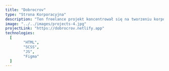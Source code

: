 ```yaml
---
title: "Dobrocrov"
type: "Strona Korporacyjna"
description: "Ten freelance projekt koncentrował się na tworzeniu korporacyjnej strony internetowej przy użyciu HTML, SCSS i JavaScript. Współpraca była kluczowa, obejmując ścisłą koordynację z designerem i innym członkiem zespołu odpowiedzialnym za migrację witryny do systemu zarządzania treścią (CMS). Wyróżniającym się aspektem było wykorzystanie szablonu Tilda, wnoszącego niekonwencjonalny akcent do procesu rozwoju. Klient wyraził zadowolenie z wyników projektu, potwierdzając jego sukces i wyróżniający się charakter".
image: "../../images/projects-4.jpg"
projectLink: "https://dobrocrov.netlify.app"
technologies:
  [
		"HTML",
		"SCSS",
		"JS",
		"Figma"
  ]
---
```

